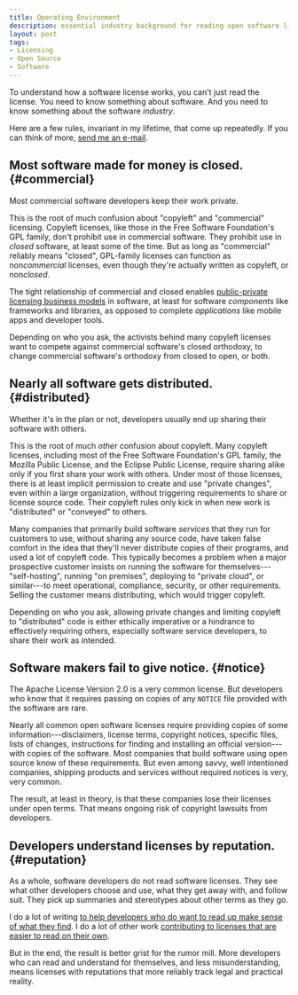 ```yaml
---
title: Operating Environment
description: essential industry background for reading open software licenses
layout: post
tags:
- Licensing
- Open Source
- Software
---
```


To understand how a software license works, you can't just read the license.  You need to know something about software.  And you need to know something about the software _industry_.

Here are a few rules, invariant in my lifetime, that come up repeatedly.  If you can think of more, [send me an e-mail](mailto:kyle@kemitchell.com).

## Most software made for money is closed. {#commercial}

Most commercial software developers keep their work private.

This is the root of much confusion about "copyleft" and "commercial" licensing.  Copyleft licenses, like those in the Free Software Foundation's GPL family, don't prohibit use in commercial software.  They prohibit use in _closed_ software, at least some of the time.  But as long as "commercial" reliably means "closed", GPL-family licenses can function as non<em>commercial</em> licenses, even though they're actually written as copyleft, or non<em>closed</em>.

The tight relationship of commercial and closed enables [public-private licensing business models](https://indieopensource.com/public-private/indies) in software, at least for software _components_ like frameworks and libraries, as opposed to complete _applications_ like mobile apps and developer tools.

Depending on who you ask, the activists behind many copyleft licenses want to compete against commercial software's closed orthodoxy, to change commercial software's orthodoxy from closed to open, or both.

## Nearly all software gets distributed. {#distributed}

Whether it's in the plan or not, developers usually end up sharing their software with others.

This is the root of much _other_ confusion about copyleft.  Many copyleft licenses, including most of the Free Software Foundation's GPL family, the Mozilla Public License, and the Eclipse Public License, require sharing alike only if you first share your work with others.  Under most of those licenses, there is at least implicit permission to create and use "private changes", even within a large organization, without triggering requirements to share or license source code.  Their copyleft rules only kick in when new work is "distributed" or "conveyed" to others.

Many companies that primarily build software _services_ that they run for customers to use, without sharing any source code, have taken false comfort in the idea that they'll never distribute copies of their programs, and used a lot of copyleft code.  This typically becomes a problem when a major prospective customer insists on running the software for themselves---"self-hosting", running "on premises", deploying to "private cloud", or similar---to meet operational, compliance, security, or other requirements.  Selling the customer means distributing, which would trigger copyleft.

Depending on who you ask, allowing private changes and limiting copyleft to "distributed" code is either ethically imperative or a hindrance to effectively requiring others, especially software service developers, to share their work as intended.

## Software makers fail to give notice. {#notice}

The Apache License Version 2.0 is a very common license.  But developers who know that it requires passing on copies of any `NOTICE` file provided with the software are rare.

Nearly all common open software licenses require providing copies of some information---disclaimers, license terms, copyright notices, specific files, lists of changes, instructions for finding and installing an official version---with copies of the software.  Most companies that build software using open source know of these requirements.  But even among savvy, well intentioned companies, shipping products and services without required notices is very, very common.

The result, at least in theory, is that these companies lose their licenses under open terms.  That means ongoing risk of copyright lawsuits from developers.

## Developers understand licenses by reputation. {#reputation}

As a whole, software developers do not read software licenses.  They see what other developers choose and use, what they get away with, and follow suit.  They pick up summaries and stereotypes about other terms as they go.

I do a lot of writing [to help developers who do want to read up make sense of what they find](https://writing.kemitchell.com/2016/09/21/MIT-License-Line-by-Line.html).  I do a lot of other work [contributing to licenses that are easier to read on their own](https://blueoakcouncil.org/license/1.0.0).

But in the end, the result is better grist for the rumor mill.  More developers who can read and understand for themselves, and less misunderstanding, means licenses with reputations that more reliably track legal and practical reality.
